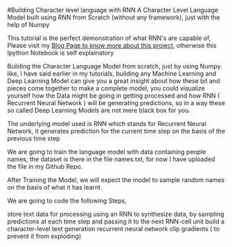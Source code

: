 #Building Character level language with RNN
A Character Level Language Model built using RNN from Scratch (without any framework), just with the help of Numpy

This tutorial is the perfect demonstration of what RNN's are capable of, Please visit my [Blog Page to know more about this project](https://leakyrelu.com/2019/10/03/generating-people-names-by-building-character-level-language-model-rnn-from-scratch/), otherwise this Ipython Notebook is self explainatory

Building the Character Language Model from scratch, just by using Numpy. like, I have said earlier in my tutorials, building any Machine Learning and Deep Learning Model can give you a great insight about how these bit and pieces come together to make a complete model, you could visualize yourself how the Data might be going in getting processed and how RNN ( Recurrent Neural Network ) will be generating predictions, so in a way these so called Deep Learning Models are not mere black box for you.

The underlying model used is RNN which stands for Recurrent Neural Network, it generates prediction for the current time step on the basis of the previous time step

We are going to train the language model with data containing people names, the dataset is there in the file names.txt, for now I have uploaded the file in my Github Repo.

After Training the Model, we will expect the model to sample random names on the basis of what it has learnt.

We are going to code the following Steps,

store text data for processing using an RNN
to synthesize data, by sampling predictions at each time step and passing it to the next RNN-cell unit
build a character-level text generation recurrent neural network
clip gradients ( to prevent it from exploding) 
